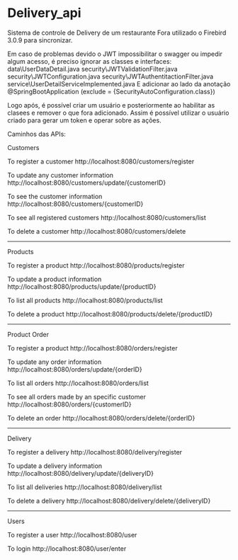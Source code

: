 # Delivery_api
 Sistema de controle de Delivery de um restaurante
Fora utilizado o Firebird 3.0.9 para sincronizar.

Em caso de problemas devido o JWT impossibilitar o swagger ou impedir algum acesso, é preciso ignorar as classes e interfaces:
data\UserDataDetail.java
security\JWTValidationFilter.java
security\JWTConfiguration.java
security\JWTAuthentitactionFilter.java
service\UserDetailServiceImplemented.java
E adicionar ao lado da anotação @SpringBootApplication (exclude = {SecurityAutoConfiguration.class})

Logo após, é possível criar um usuário e posteriormente ao habilitar as clasees e remover o que fora adicionado. Assim é possível utilizar o usuário criado para gerar um token e operar sobre as ações.

Caminhos das APIs:

Customers

To register a customer
http://localhost:8080/customers/register

To update any customer information
http://localhost:8080/customers/update/{customerID}

To see the customer information
http://localhost:8080/customers/{customerID}

To see all registered customers
http://localhost:8080/customers/list

To delete a customer
http://localhost:8080/customers/delete

---
Products

To register a product
http://localhost:8080/products/register

To update a product information
http://localhost:8080/products/update/{productID}

To list all products
http://localhost:8080/products/list

To delete a product
http://localhost:8080/products/delete/{productID}

---
Product Order

To register a product
http://localhost:8080/orders/register

To update any order information
http://localhost:8080/orders/update/{orderID}

To list all orders
http://localhost:8080/orders/list

To see all orders made by an specific customer
http://localhost:8080/orders/{customerID}

To delete an order
http://localhost:8080/orders/delete/{orderID}

---
Delivery

To register a delivery
http://localhost:8080/delivery/register

To update a delivery information
http://localhost:8080/delivery/update/{deliveryID}

To list all deliveries
http://localhost:8080/delivery/list

To delete a delivery
http://localhost:8080/delivery/delete/{deliveryID}

---
Users

To register a user
http://localhost:8080/user

To login
http://localhost:8080/user/enter

